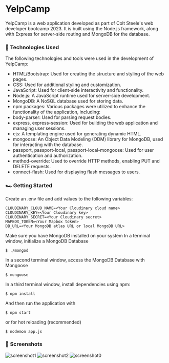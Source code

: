 # YelpCamp
YelpCamp is a web application developed as part of Colt Steele's web developer bootcamp 2023. It is built using the Node.js framework, along with Express for server-side routing and MongoDB for the database.

### :open_book: **Technologies Used**
The following technologies and tools were used in the development of YelpCamp:

+ HTML/Bootstrap: Used for creating the structure and styling of the web pages.
+ CSS: Used for additional styling and customization.
+ JavaScript: Used for client-side interactivity and functionality.
+ Node.js: A JavaScript runtime used for server-side development.
+ MongoDB: A NoSQL database used for storing data.
+ npm packages: Various packages were utilized to enhance the functionality of the application, including:
+ body-parser: Used for parsing request bodies.
+ express, express-session: Used for building the web application and managing user sessions.
+ ejs: A templating engine used for generating dynamic HTML.
+ mongoose: An Object Data Modeling (ODM) library for MongoDB, used for interacting with the database.
+ passport, passport-local, passport-local-mongoose: Used for user authentication and authorization.
+ method-override: Used to override HTTP methods, enabling PUT and DELETE requests.
+ connect-flash: Used for displaying flash messages to users.

### :racing_car: **Getting Started**

Create an .env file and add values to the following variables:
```
CLOUDINARY_CLOUD_NAME=<Your Cloudinary cloud name>
CLOUDINARY_KEY=<Your Cloudinary key>
CLOUDINARY_SECRET=<Your Cloudinary secret>
MAPBOX_TOKEN=<Your Mapbox token>
DB_URL=<Your MongoDB atlas URL or local MongoDB URL>
```

Make sure you have MongoDB installed on your system In a terminal window, initialize a MongoDB Database
```
$ ./mongod
``` 
In a second terminal window, access the MongoDB Database with Mongoose
```
$ mongoose
```  
In a third terminal window, install dependencies using npm:
```
$ npm install
```  
And then run the application with
```
$ npm start
```  
or for hot reloading (recommended)
```
$ nodemon app.js
```
### :camera_flash: **Screenshots**
![screenshot1](https://github.com/scheurmatt/YelpCamp/assets/127687629/5dabec29-f737-4588-8ad8-c22992d82686)
![screenshot2](https://github.com/scheurmatt/YelpCamp/assets/127687629/218f7c19-acef-4487-b749-413b5507f031)
![screenshot0](https://github.com/scheurmatt/YelpCamp/assets/127687629/334cbdcc-f9d9-484f-92d1-366f8672b7af)
